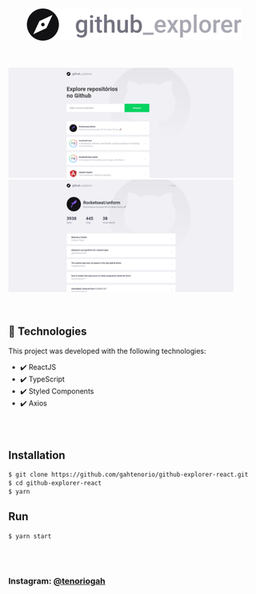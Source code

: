 

<h3 align="center">
<img alt="github_logo" src="./.github/logo.svg" />
</h3>

<br>
<br>

<span align="center">
<img alt="github_explorer_repositories" width="450" src="./.github/github_explorer_repositories.png"/>
  <img alt="github_explorer_issues" width="450" src="./.github/github_explorer_issues.png"/>
</span>

<br>
<br>
<br>

## 🚀 Technologies

This project was developed with the following technologies:

- ✔️ ReactJS
- ✔️ TypeScript
- ✔️ Styled Components
- ✔️ Axios

<br>
<br>

## Installation


```bash
$ git clone https://github.com/gahtenorio/github-explorer-react.git
$ cd github-explorer-react
$ yarn
```

## Run

```bash
$ yarn start
```
<br>
<br>

### Instagram: [@tenoriogah](https://www.instagram.com/tenoriogah)
